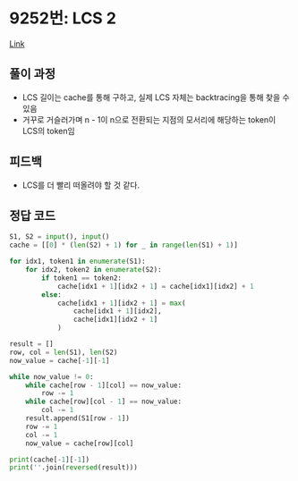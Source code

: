 # 9252번: LCS 2
[Link](https://www.acmicpc.net/problem/9252)

## 풀이 과정
* LCS 길이는 cache를 통해 구하고, 실제 LCS 자체는 backtracing을 통해 찾을 수 있음
* 거꾸로 거슬러가며 n - 1이 n으로 전환되는 지점의 모서리에 해당하는 token이 LCS의 token임

## 피드백
* LCS를 더 빨리 떠올려야 할 것 같다.

## 정답 코드
```python
S1, S2 = input(), input()
cache = [[0] * (len(S2) + 1) for _ in range(len(S1) + 1)]

for idx1, token1 in enumerate(S1):
    for idx2, token2 in enumerate(S2):
        if token1 == token2:
            cache[idx1 + 1][idx2 + 1] = cache[idx1][idx2] + 1
        else:
            cache[idx1 + 1][idx2 + 1] = max(
                cache[idx1 + 1][idx2],
                cache[idx1][idx2 + 1]
            )

result = []
row, col = len(S1), len(S2)
now_value = cache[-1][-1]

while now_value != 0:
    while cache[row - 1][col] == now_value:
        row -= 1
    while cache[row][col - 1] == now_value:
        col -= 1
    result.append(S1[row - 1])
    row -= 1
    col -= 1
    now_value = cache[row][col]

print(cache[-1][-1])
print(''.join(reversed(result)))
```
